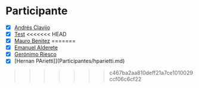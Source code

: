 # Participante

- [X] [Andrés Clavijo](Participantes/Andres-Clavijo.md) 
- [x] [Test](Participantes/test)
<<<<<<< HEAD
- [X] [Mauro Benitez](Participantes/Mauro-Benitez.md) 
=======
- [X] [Emanuel Alderete](Participantes/Emanuel-Alderete.md)
- [X] [Gerónimo Riesco](Participantes/Geronimo-Riesco.md)
- [X] [Hernan PArietti]](Participantes/hparietti.md)
>>>>>>> c467ba2aa810deff21a7ce1010029ccf06c6cf22